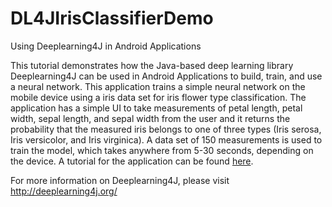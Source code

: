 # DL4JIrisClassifierDemo

Using Deeplearning4J in Android Applications

This tutorial demonstrates how the Java-based deep learning library Deeplearning4J can be used in Android Applications 
to build, train, and use a neural network. This application trains a simple neural network on the mobile device 
using a iris data set for iris flower type classification. The application has a simple UI to take measurements of petal 
length, petal width, sepal length, and sepal width from the user and it returns the probability that the measured iris belongs 
to one of three types (Iris serosa, Iris versicolor, and Iris virginica). A data set of 150 measurements is used to train 
the model, which takes anywhere from 5-30 seconds, depending on the device. A tutorial for the application can be found [here](https://github.com/jrmerwin/Skymind-Android-Documentation/blob/master/DL4JIrisClassifierDemo.md).

For more information on Deeplearning4J, please visit http://deeplearning4j.org/
